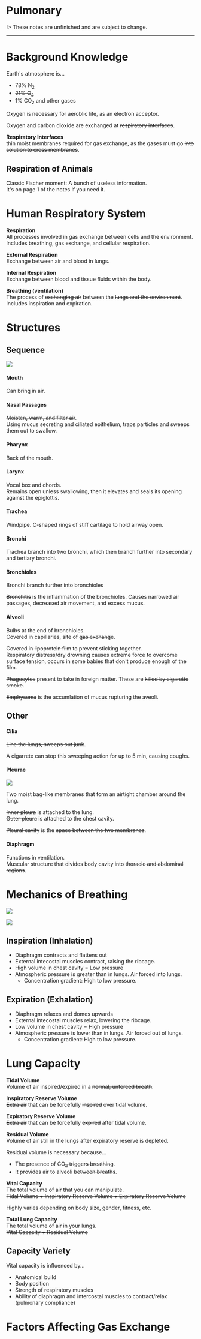 # Pulmonary

!> These notes are unfinished and are subject to change.

---

# Background Knowledge

Earth's atmosphere is...
* 78% N<sub>2</sub>
* ~~21% O<sub>2</sub>~~
* 1% CO<sub>2</sub> and other gases

Oxygen is necessary for aeroblic life, as an electron acceptor.

Oxygen and carbon dioxide are exchanged at ~~respiratory interfaces~~.  

**Respiratory Interfaces**  
thin moist membranes required for gas exchange, as the gases must go ~~into solution to cross membranes~~.

## Respiration of Animals
Classic Fischer moment: A bunch of useless information.  
It's on page 1 of the notes if you need it.

# Human Respiratory System

**Respiration**  
All processes involved in gas exchange between cells and the environment.  
Includes breathing, gas exchange, and cellular respiration.

**External Respiration**  
Exchange between air and blood in lungs.

**Internal Respiration**  
Exchange between blood and tissue fluids within the body.

**Breathing (ventilation)**  
The process of ~~exchanging air~~ between the ~~lungs and the environment~~.  
Includes inspiration and expiration.

# Structures

## Sequence

![](images/unit5/resp.jpg)

#### Mouth
Can bring in air.

#### Nasal Passages
~~Moisten, warm, and filter air~~.  
Using mucus secreting and ciliated epithelium, traps particles and sweeps them out to swallow.

#### Pharynx
Back of the mouth.

#### Larynx
Vocal box and chords.  
Remains open unless swallowing, then it elevates and seals its opening against the epiglottis.

#### Trachea
Windpipe. C-shaped rings of stiff cartilage to hold airway open.

#### Bronchi
Trachea branch into two bronchi, which then branch further into secondary and tertiary bronchi.

#### Bronchioles
Bronchi branch further into bronchioles

~~Bronchitis~~ is the inflammation of the bronchioles. Causes narrowed air passages, decreased air movement, and excess mucus.

#### Alveoli
Bulbs at the end of bronchioles.  
Covered in capillaries, site of ~~gas exchange~~.

Covered in ~~lipoprotein film~~ to prevent sticking together.  
Respiratory distress/dry drowning causes extreme force to overcome surface tension, occurs in some babies that don't produce enough of the film.

~~Phagocytes~~ present to take in foreign matter. These are ~~killed by cigarette smoke~~.

~~Emphysema~~ is the accumlation of mucus rupturing the aveoli.

## Other

#### Cilia
~~Line the lungs, sweeps out junk~~.

A cigarrete can stop this sweeping action for up to 5 min, causing coughs.

#### Pleurae
![](images/unit5/pleura.jpg)

Two moist bag-like membranes that form an airtight chamber around the lung.

~~Inner pleura~~ is attached to the lung.  
~~Outer pleura~~ is attached to the chest cavity.

~~Pleural cavity~~ is the ~~space between the two membranes~~.

#### Diaphragm
Functions in ventilation.  
Muscular structure that divides body cavity into ~~thoracic and abdominal regions~~.

# Mechanics of Breathing

![](images/unit5/breathing.gif)

![](images/unit5/breathing.jpg)

## Inspiration (Inhalation)
* Diaphragm contracts and flattens out
* External intecostal muscles contract, raising the ribcage.
* High volume in chest cavity = Low pressure
* Atmospheric pressure is greater than in lungs. Air forced into lungs.
  * Concentration gradient: High to low pressure.

## Expiration (Exhalation)
* Diaphragm relaxes and domes upwards
* External intecostal muscles relax, lowering the ribcage.
* Low volume in chest cavity = High pressure
* Atmospheric pressure is lower than in lungs. Air forced out of lungs.
  * Concentration gradient: High to low pressure.

# Lung Capacity

**Tidal Volume**  
Volume of air inspired/expired in a ~~normal, unforced breath~~.

**Inspiratory Reserve Volume**  
~~Extra air~~ that can be forcefully ~~inspired~~ over tidal volume.

**Expiratory Reserve Volume**  
~~Extra air~~ that can be forcefully ~~expired~~ after tidal volume.

**Residual Volume**  
Volume of air still in the lungs after expiratory reserve is depleted.  

Residual volume is necessary because...
* The presence of ~~CO<sub>2</sub> triggers breathing~~.
* It provides air to alveoli ~~between breaths~~.

**Vital Capacity**  
The total volume of air that you can manipulate.  
~~Tidal Volume + Inspiratory Reserve Volume + Expiratory Reserve Volume~~

Highly varies depending on body size, gender, fitness, etc.

**Total Lung Capacity**  
The total volume of air in your lungs.  
~~Vital Capacity + Residual Volume~~

## Capacity Variety
Vital capacity is influenced by...
* Anatomical build
* Body position
* Strength of respiratory muscles
* Ability of diaphragm and intercostal muscles to contract/relax (pulmonary compliance)

# Factors Affecting Gas Exchange


